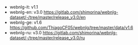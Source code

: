- webnlg-it: v1.1
- webnlg-en: v3.0 https://gitlab.com/shimorina/webnlg-dataset/-/tree/master/release_v3.0/en
- webnlg-ge: v1.6 https://github.com/ThiagoCF05/webnlg/tree/master/data/v1.6
- webnlg-ru: v3.0 https://gitlab.com/shimorina/webnlg-dataset/-/tree/master/release_v3.0/ru